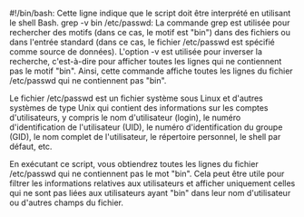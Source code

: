 #!/bin/bash: Cette ligne indique que le script doit être interprété en utilisant le shell Bash.
grep -v bin /etc/passwd: La commande grep est utilisée pour rechercher des motifs (dans ce cas, le motif est "bin") dans des fichiers ou dans l'entrée standard (dans ce cas, le fichier /etc/passwd est spécifié comme source de données). L'option -v est utilisée pour inverser la recherche, c'est-à-dire pour afficher toutes les lignes qui ne contiennent pas le motif "bin". Ainsi, cette commande affiche toutes les lignes du fichier /etc/passwd qui ne contiennent pas "bin".

Le fichier /etc/passwd est un fichier système sous Linux et d'autres systèmes de type Unix qui contient des informations sur les comptes d'utilisateurs, y compris le nom d'utilisateur (login), le numéro d'identification de l'utilisateur (UID), le numéro d'identification du groupe (GID), le nom complet de l'utilisateur, le répertoire personnel, le shell par défaut, etc.

En exécutant ce script, vous obtiendrez toutes les lignes du fichier /etc/passwd qui ne contiennent pas le mot "bin". Cela peut être utile pour filtrer les informations relatives aux utilisateurs et afficher uniquement celles qui ne sont pas liées aux utilisateurs ayant "bin" dans leur nom d'utilisateur ou d'autres champs du fichier.





